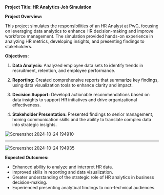 **Project Title: HR Analytics Job Simulation**

**Project Overview:**

This project simulates the responsibilities of an HR Analyst at PwC, focusing on leveraging data analytics to enhance HR decision-making and improve workforce management. The simulation provided hands-on experience in analyzing HR metrics, developing insights, and presenting findings to stakeholders.

**Objectives:**

1. **Data Analysis:** Analyzed employee data sets to identify trends in recruitment, retention, and employee performance.
  
2. **Reporting:** Created comprehensive reports that summarize key findings, using data visualization tools to enhance clarity and impact.
  
3. **Decision Support:** Developd actionable recommendations based on data insights to support HR initiatives and drive organizational effectiveness.
  
4. **Stakeholder Presentation:** Presented findings to senior management, honing communication skills and the ability to translate complex data into strategic insights.


![Screenshot 2024-10-24 194910](https://github.com/user-attachments/assets/6cad85c8-ac03-4910-837f-20237ce6f2cb)

-------------------------------------------------------------------------------------------------------------------------------------------------------------------------------------------------------------------

![Screenshot 2024-10-24 194935](https://github.com/user-attachments/assets/464732d0-4cce-4a3b-9aff-2aec19458a36)


**Expected Outcomes:**

- Enhanced ability to analyze and interpret HR data.
- Improved skills in reporting and data visualization.
- Greater understanding of the strategic role of HR analytics in business decision-making.
- Experienced presenting analytical findings to non-technical audiences.

